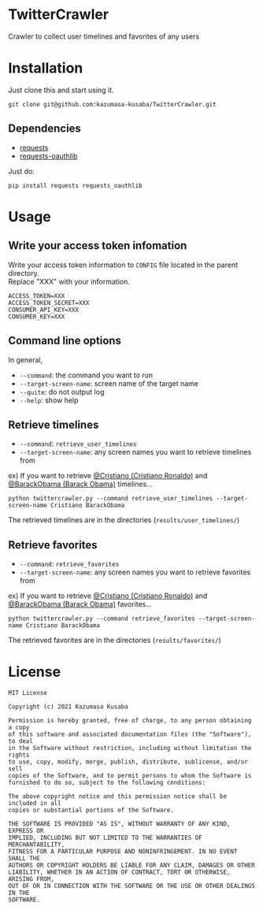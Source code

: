 # TwitterCrawler
Crawler to collect user timelines and favorites of any users

# Installation
Just clone this and start using it.  
```console
git clone git@github.com:kazumasa-kusaba/TwitterCrawler.git
```

## Dependencies
* [requests](https://github.com/psf/requests)  
* [requests-oauthlib](https://github.com/requests/requests-oauthlib)  

Just do:  
```console
pip install requests requests_oauthlib
```

# Usage

## Write your access token infomation
Write your access token information to `CONFIG` file located in the parent directory.    
Replace "XXX" with your information.  
```CONFIG
ACCESS_TOKEN=XXX
ACCESS_TOKEN_SECRET=XXX
CONSUMER_API_KEY=XXX
CONSUMER_KEY=XXX
```

## Command line options
In general,  
* `--command`: the command you want to run
* `--target-screen-name`: screen name of the target name
* `--quite`: do not output log
* `--help`: show help

## Retrieve timelines
* `--command`: `retrieve_user_timelines`
* `--target-screen-name`: any screen names you want to retrieve timelines from

ex) If you want to retrieve [@Cristiano (Cristiano Ronaldo)](https://twitter.com/cristiano) and [@BarackObama (Barack Obama)](https://twitter.com/barackobama) timelines...  
```console
python twittercrawler.py --command retrieve_user_timelines --target-screen-name Cristiano BarackObama
```
The retrieved timelines are in the directories (`results/user_timelines/`)

## Retrieve favorites
* `--command`: `retrieve_favorites`
* `--target-screen-name`: any screen names you want to retrieve favorites from

ex) If you want to retrieve [@Cristiano (Cristiano Ronaldo)](https://twitter.com/cristiano) and [@BarackObama (Barack Obama)](https://twitter.com/barackobama) favorites...  
```console
python twittercrawler.py --command retrieve_favorites --target-screen-name Cristiano BarackObama
```
The retrieved favorites are in the directories (`results/favorites/`)

# License
```
MIT License

Copyright (c) 2021 Kazumasa Kusaba

Permission is hereby granted, free of charge, to any person obtaining a copy
of this software and associated documentation files (the "Software"), to deal
in the Software without restriction, including without limitation the rights
to use, copy, modify, merge, publish, distribute, sublicense, and/or sell
copies of the Software, and to permit persons to whom the Software is
furnished to do so, subject to the following conditions:

The above copyright notice and this permission notice shall be included in all
copies or substantial portions of the Software.

THE SOFTWARE IS PROVIDED "AS IS", WITHOUT WARRANTY OF ANY KIND, EXPRESS OR
IMPLIED, INCLUDING BUT NOT LIMITED TO THE WARRANTIES OF MERCHANTABILITY,
FITNESS FOR A PARTICULAR PURPOSE AND NONINFRINGEMENT. IN NO EVENT SHALL THE
AUTHORS OR COPYRIGHT HOLDERS BE LIABLE FOR ANY CLAIM, DAMAGES OR OTHER
LIABILITY, WHETHER IN AN ACTION OF CONTRACT, TORT OR OTHERWISE, ARISING FROM,
OUT OF OR IN CONNECTION WITH THE SOFTWARE OR THE USE OR OTHER DEALINGS IN THE
SOFTWARE.
```

